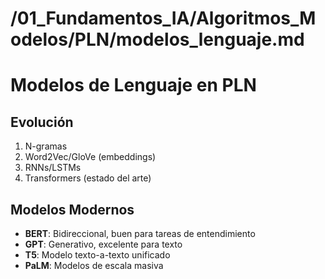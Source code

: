 # /01_Fundamentos_IA/Algoritmos_Modelos/PLN/modelos_lenguaje.md
# Modelos de Lenguaje en PLN

## Evolución
1. N-gramas
2. Word2Vec/GloVe (embeddings)
3. RNNs/LSTMs
4. Transformers (estado del arte)

## Modelos Modernos
- **BERT**: Bidireccional, buen para tareas de entendimiento
- **GPT**: Generativo, excelente para texto
- **T5**: Modelo texto-a-texto unificado
- **PaLM**: Modelos de escala masiva